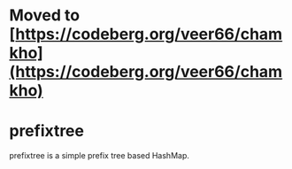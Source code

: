 # Moved to [https://codeberg.org/veer66/chamkho](https://codeberg.org/veer66/chamkho)

prefixtree
==========

prefixtree is a simple prefix tree based HashMap.
